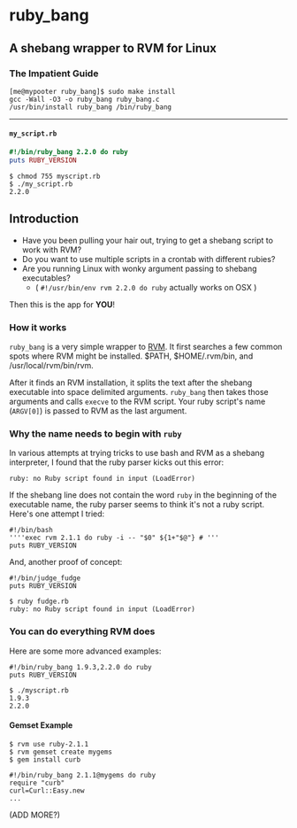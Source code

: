 # ruby_bang #
## A shebang wrapper to RVM for Linux ##

### The Impatient Guide ###

```
[me@mypooter ruby_bang]$ sudo make install
gcc -Wall -O3 -o ruby_bang ruby_bang.c
/usr/bin/install ruby_bang /bin/ruby_bang
```

----
#### `my_script.rb` ####
```ruby
#!/bin/ruby_bang 2.2.0 do ruby
puts RUBY_VERSION
```

```
$ chmod 755 myscript.rb
$ ./my_script.rb
2.2.0
```

## Introduction ##

* Have you been pulling your hair out, trying to get a shebang script to work with RVM?
* Do you want to use multiple scripts in a crontab with different rubies?
* Are you running Linux with wonky argument passing to shebang executables?
  * ( `#!/usr/bin/env rvm 2.2.0 do ruby` actually works on OSX )
  
Then this is the app for **YOU**!

### How it works ###

`ruby_bang` is a very simple wrapper to [RVM](https://rvm.io).  It first searches
a few common spots where RVM might be installed.  $PATH, $HOME/.rvm/bin, and /usr/local/rvm/bin/rvm.  

After it finds an RVM installation, it splits the text after the shebang executable 
into space delimited arguments.  `ruby_bang` then takes those arguments and calls `execve` to the RVM script.
Your ruby script's name (`ARGV[0]`) is passed to RVM as the last argument.

### Why the name needs to begin with `ruby` ###

In various attempts at trying tricks to use bash and RVM as a shebang interpreter, I found that the ruby parser kicks out
this error:

```
ruby: no Ruby script found in input (LoadError)
```

If the shebang line does not contain the word `ruby` in the beginning of the executable name, the ruby parser seems to 
think it's not a ruby script.  Here's one attempt I tried:

```
#!/bin/bash
''''exec rvm 2.1.1 do ruby -i -- "$0" ${1+"$@"} # '''
puts RUBY_VERSION
```

And, another proof of concept:

```
#!/bin/judge_fudge
puts RUBY_VERSION
```

```
$ ruby fudge.rb
ruby: no Ruby script found in input (LoadError)
```

### You can do everything RVM does ###

Here are some more advanced examples:

```
#!/bin/ruby_bang 1.9.3,2.2.0 do ruby
puts RUBY_VERSION
```
```
$ ./myscript.rb
1.9.3
2.2.0
```

#### Gemset Example ####

```
$ rvm use ruby-2.1.1
$ rvm gemset create mygems
$ gem install curb
```

```
#!/bin/ruby_bang 2.1.1@mygems do ruby
require "curb"
curl=Curl::Easy.new
...
```

(ADD MORE?)
